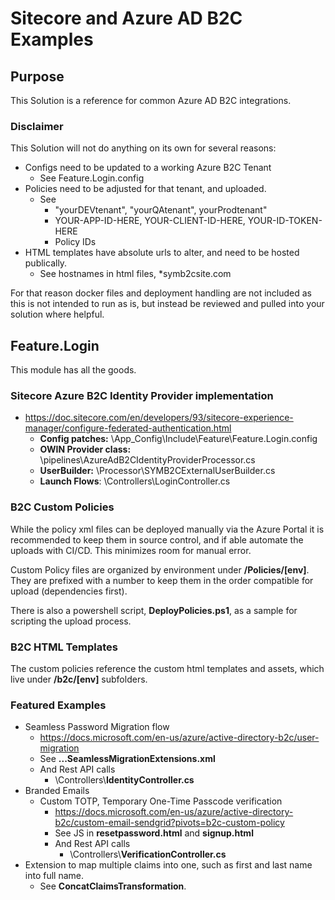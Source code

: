# Sitecore and Azure AD B2C Examples

## Purpose

This Solution is a reference for common Azure AD B2C integrations.

### Disclaimer

This Solution will not do anything on its own for several reasons:
* Configs need to be updated to a working Azure B2C Tenant
  * See Feature.Login.config
* Policies need to be adjusted for that tenant, and uploaded.
  * See
    * "yourDEVtenant", "yourQAtenant", yourProdtenant"
    * YOUR-APP-ID-HERE, YOUR-CLIENT-ID-HERE, YOUR-ID-TOKEN-HERE
    * Policy IDs
* HTML templates have absolute urls to alter, and need to be hosted publically.
  * See hostnames in html files, *symb2csite.com

For that reason docker files and deployment handling are not included as this is not intended to run as is, but instead be reviewed and pulled into your solution where helpful.

## Feature.Login

This module has all the goods.
### Sitecore Azure B2C Identity Provider implementation
* https://doc.sitecore.com/en/developers/93/sitecore-experience-manager/configure-federated-authentication.html
  * **Config patches:** \App_Config\Include\Feature\Feature.Login.config
  * **OWIN Provider class:** \pipelines\AzureAdB2CIdentityProviderProcessor.cs
  * **UserBuilder:** \Processor\SYMB2CExternalUserBuilder.cs
  * **Launch Flows**: \Controllers\LoginController.cs

### B2C Custom Policies

While the policy xml files can be deployed manually via the Azure Portal it is recommended to keep them in source control, and if able automate the uploads with CI/CD. This minimizes room for manual error.

Custom Policy files are organized by environment under **/Policies/[env]**. They are prefixed with a number to keep them in the order compatible for upload (dependencies first).

There is also a powershell script, **DeployPolicies.ps1**, as a sample for scripting the upload process.

### B2C HTML Templates

The custom policies reference the custom html templates and assets, which live under **/b2c/[env]** subfolders.

### Featured Examples
* Seamless Password Migration flow
  * https://docs.microsoft.com/en-us/azure/active-directory-b2c/user-migration
  * See **...SeamlessMigrationExtensions.xml**
  * And Rest API calls
    * \Controllers\\**IdentityController.cs**
* Branded Emails
  * Custom TOTP, Temporary One-Time Passcode verification
    * https://docs.microsoft.com/en-us/azure/active-directory-b2c/custom-email-sendgrid?pivots=b2c-custom-policy
    * See JS in **resetpassword.html** and **signup.html**
    * And Rest API calls
      * \Controllers\\**VerificationController.cs**
* Extension to map multiple claims into one, such as first and last name into full name.
  * See **ConcatClaimsTransformation**.